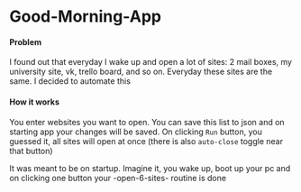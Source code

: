 # Good-Morning-App

#### Problem
I found out that everyday I wake up and open a lot of sites: 2 mail
boxes, my university site, vk, trello board, and so on. Everyday these sites are the same. 
I decided to automate this

#### How it works
You enter websites you want to open. You can save this list to json and on starting
app your changes will be saved. On clicking `Run` button, you guessed it, all sites
will open at once (there is also `auto-close` toggle near that button)

It was meant to be on startup. Imagine it, you wake up, boot up your pc and
on clicking one button your -open-6-sites- routine is done


